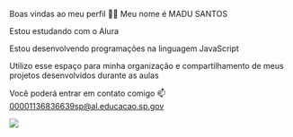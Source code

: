 Boas vindas ao meu perfil 💙💙
Meu nome é MADU SANTOS

Estou estudando com o Alura

Estou desenvolvendo programações na linguagem JavaScript

Utilizo esse espaço para minha organização e compartilhamento de meus projetos desenvolvidos durante as aulas 

Você poderá entrar em contato comigo 📫
00001136836639sp@al.educacao.sp.gov

![](https://media1.tenor.com/m/ozjGPtjt1LUAAAAC/spock-star-trek.gif)

